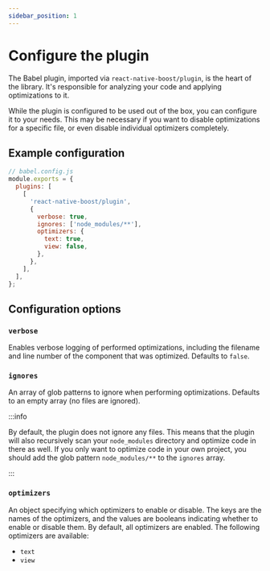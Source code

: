 ```yaml
---
sidebar_position: 1
---
```


# Configure the plugin

The Babel plugin, imported via `react-native-boost/plugin`, is the heart of the library. It's responsible for analyzing your code and applying optimizations to it.

While the plugin is configured to be used out of the box, you can configure it to your needs. This may be necessary if you want to disable optimizations for a specific file, or even disable individual optimizers completely.

## Example configuration

```js
// babel.config.js
module.exports = {
  plugins: [
    [
      'react-native-boost/plugin',
      {
        verbose: true,
        ignores: ['node_modules/**'],
        optimizers: {
          text: true,
          view: false,
        },
      },
    ],
  ],
};
```

## Configuration options

### `verbose`

Enables verbose logging of performed optimizations, including the filename and line number of the component that was optimized. Defaults to `false`.

### `ignores`

An array of glob patterns to ignore when performing optimizations. Defaults to an empty array (no files are ignored).

:::info

By default, the plugin does not ignore any files. This means that the plugin will also recursively scan your `node_modules` directory and optimize code in there as well. If you only want to optimize code in your own project, you should add the glob pattern `node_modules/**` to the `ignores` array.

:::

### `optimizers`

An object specifying which optimizers to enable or disable. The keys are the names of the optimizers, and the values are booleans indicating whether to enable or disable them. By default, all optimizers are enabled. The following optimizers are available:

- `text`
- `view`
